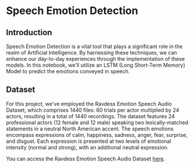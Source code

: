 # Speech Emotion Detection

## Introduction

Speech Emotion Detection is a vital tool that plays a significant role in the realm of Artificial Intelligence. By harnessing these techniques, we can enhance our day-to-day experiences through the implementation of these models. In this notebook, we'll utilize an LSTM (Long Short-Term Memory) Model to predict the emotions conveyed in speech.

## Dataset

For this project, we've employed the Ravdess Emotion Speech Audio Dataset, which comprises 1440 files: 60 trials per actor multiplied by 24 actors, resulting in a total of 1440 recordings. The dataset features 24 professional actors (12 female and 12 male) speaking two lexically-matched statements in a neutral North American accent. The speech emotions encompass expressions of calm, happiness, sadness, anger, fear, surprise, and disgust. Each expression is presented at two levels of emotional intensity (normal and strong), with an additional neutral expression.

You can access the Ravdess Emotion Speech Audio Dataset [here](link_to_the_dataset).
